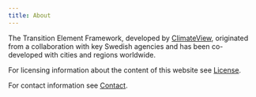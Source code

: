 ```yaml
---
title: About
---
```



The Transition Element Framework, developed by [ClimateView](https://climateview.global), originated from a collaboration with key Swedish agencies and has been co-developed with cities and regions worldwide.

For licensing information about the content of this website see [License](1-license.md). 

For contact information see [Contact](contact.md).
